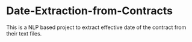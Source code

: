 # Date-Extraction-from-Contracts
This is a NLP based project to extract effective date of the contract from their text files.
